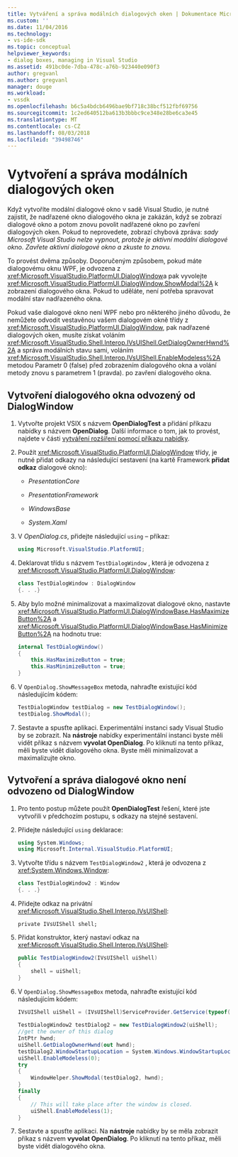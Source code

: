 ```yaml
---
title: Vytváření a správa modálních dialogových oken | Dokumentace Microsoftu
ms.custom: ''
ms.date: 11/04/2016
ms.technology:
- vs-ide-sdk
ms.topic: conceptual
helpviewer_keywords:
- dialog boxes, managing in Visual Studio
ms.assetid: 491bc0de-7dba-478c-a76b-923440e090f3
author: gregvanl
ms.author: gregvanl
manager: douge
ms.workload:
- vssdk
ms.openlocfilehash: b6c5a4bdcb6496bae9bf718c38bcf512fbf69756
ms.sourcegitcommit: 1c2ed640512ba613b3bbbc9ce348e28be6ca3e45
ms.translationtype: MT
ms.contentlocale: cs-CZ
ms.lasthandoff: 08/03/2018
ms.locfileid: "39498746"
---
```

# <a name="create-and-manage-modal-dialog-boxes"></a>Vytvoření a správa modálních dialogových oken
Když vytvoříte modální dialogové okno v sadě Visual Studio, je nutné zajistit, že nadřazené okno dialogového okna je zakázán, když se zobrazí dialogové okno a potom znovu povolit nadřazené okno po zavření dialogových oken. Pokud to neprovedete, zobrazí chybová zpráva: *sady Microsoft Visual Studio nelze vypnout, protože je aktivní modální dialogové okno. Zavřete aktivní dialogové okno a zkuste to znovu.*  
  
 To provést dvěma způsoby. Doporučeným způsobem, pokud máte dialogovému oknu WPF, je odvozena z <xref:Microsoft.VisualStudio.PlatformUI.DialogWindow>a pak vyvolejte <xref:Microsoft.VisualStudio.PlatformUI.DialogWindow.ShowModal%2A> k zobrazení dialogového okna. Pokud to uděláte, není potřeba spravovat modální stav nadřazeného okna.  
  
 Pokud vaše dialogové okno není WPF nebo pro některého jiného důvodu, že nemůžete odvodit vestavěnou vašem dialogovém okně třídy z <xref:Microsoft.VisualStudio.PlatformUI.DialogWindow>, pak nadřazené dialogových oken, musíte získat voláním <xref:Microsoft.VisualStudio.Shell.Interop.IVsUIShell.GetDialogOwnerHwnd%2A> a správa modálních stavu sami, voláním <xref:Microsoft.VisualStudio.Shell.Interop.IVsUIShell.EnableModeless%2A> metodou Parametr 0 (false) před zobrazením dialogového okna a volání metody znovu s parametrem 1 (pravda). po zavření dialogového okna.  
  
## <a name="create-a-dialog-box-derived-from-dialogwindow"></a>Vytvoření dialogového okna odvozený od DialogWindow  
  
1.  Vytvořte projekt VSIX s názvem **OpenDialogTest** a přidání příkazu nabídky s názvem **OpenDialog**. Další informace o tom, jak to provést, najdete v části [vytváření rozšíření pomocí příkazu nabídky](../extensibility/creating-an-extension-with-a-menu-command.md).  
  
2.  Použít <xref:Microsoft.VisualStudio.PlatformUI.DialogWindow> třídy, je nutné přidat odkazy na následující sestavení (na kartě Framework **přidat odkaz** dialogové okno):  
  
    -   *PresentationCore*  
  
    -   *PresentationFramework*  
  
    -   *WindowsBase*  
  
    -   *System.Xaml*  
  
3.  V *OpenDialog.cs*, přidejte následující `using` – příkaz:  
  
    ```csharp  
    using Microsoft.VisualStudio.PlatformUI;  
    ```  
  
4.  Deklarovat třídu s názvem `TestDialogWindow` , která je odvozena z <xref:Microsoft.VisualStudio.PlatformUI.DialogWindow>:  
  
    ```csharp  
    class TestDialogWindow : DialogWindow  
    {. . .}  
    ```  
  
5.  Aby bylo možné minimalizovat a maximalizovat dialogové okno, nastavte <xref:Microsoft.VisualStudio.PlatformUI.DialogWindowBase.HasMaximizeButton%2A> a <xref:Microsoft.VisualStudio.PlatformUI.DialogWindowBase.HasMinimizeButton%2A> na hodnotu true:  
  
    ```csharp  
    internal TestDialogWindow()  
    {  
        this.HasMaximizeButton = true;  
        this.HasMinimizeButton = true;  
    }  
    ```  
  
6.  V `OpenDialog.ShowMessageBox` metoda, nahraďte existující kód následujícím kódem:  
  
    ```csharp  
    TestDialogWindow testDialog = new TestDialogWindow();  
    testDialog.ShowModal();  
    ```  
  
7.  Sestavte a spusťte aplikaci. Experimentální instanci sady Visual Studio by se zobrazit. Na **nástroje** nabídky experimentální instanci byste měli vidět příkaz s názvem **vyvolat OpenDialog**. Po kliknutí na tento příkaz, měli byste vidět dialogového okna. Byste měli minimalizovat a maximalizujte okno.  
  
## <a name="create-and-manage-a-dialog-box-not-derived-from-dialogwindow"></a>Vytvoření a správa dialogové okno není odvozeno od DialogWindow  
  
1.  Pro tento postup můžete použít **OpenDialogTest** řešení, které jste vytvořili v předchozím postupu, s odkazy na stejné sestavení.  
  
2.  Přidejte následující `using` deklarace:  
  
    ```csharp  
    using System.Windows;  
    using Microsoft.Internal.VisualStudio.PlatformUI;  
    ```  
  
3.  Vytvořte třídu s názvem `TestDialogWindow2` , která je odvozena z <xref:System.Windows.Window>:  
  
    ```csharp  
    class TestDialogWindow2 : Window  
    {. . .}  
    ```  
  
4.  Přidejte odkaz na privátní <xref:Microsoft.VisualStudio.Shell.Interop.IVsUIShell>:  
  
    ```  
    private IVsUIShell shell;  
    ```  
  
5.  Přidat konstruktor, který nastaví odkaz na <xref:Microsoft.VisualStudio.Shell.Interop.IVsUIShell>:  
  
    ```csharp  
    public TestDialogWindow2(IVsUIShell uiShell)  
    {  
        shell = uiShell;  
    }  
    ```  
  
6.  V `OpenDialog.ShowMessageBox` metoda, nahraďte existující kód následujícím kódem:  
  
    ```csharp  
    IVsUIShell uiShell = (IVsUIShell)ServiceProvider.GetService(typeof(SVsUIShell));  
  
    TestDialogWindow2 testDialog2 = new TestDialogWindow2(uiShell);  
    //get the owner of this dialog  
    IntPtr hwnd;  
    uiShell.GetDialogOwnerHwnd(out hwnd);  
    testDialog2.WindowStartupLocation = System.Windows.WindowStartupLocation.CenterOwner;  
    uiShell.EnableModeless(0);  
    try  
    {  
        WindowHelper.ShowModal(testDialog2, hwnd);  
    }  
    finally  
    {  
        // This will take place after the window is closed.  
        uiShell.EnableModeless(1);  
    }  
    ```  
  
7.  Sestavte a spusťte aplikaci. Na **nástroje** nabídky by se měla zobrazit příkaz s názvem **vyvolat OpenDialog**. Po kliknutí na tento příkaz, měli byste vidět dialogového okna.